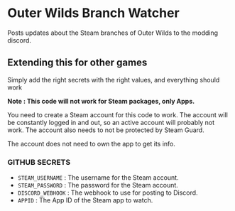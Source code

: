 # Outer Wilds Branch Watcher
Posts updates about the Steam branches of Outer Wilds to the modding discord.

## Extending this for other games

Simply add the right secrets with the right values, and everything should work 

**Note : This code will not work for Steam packages, only Apps.**

You need to create a Steam account for this code to work. The account will be constantly logged in and out, so an active account will probably not work. The account also needs to not be protected by Steam Guard.

The account does not need to own the app to get its info.

### GITHUB SECRETS
- `STEAM_USERNAME` : The username for the Steam account.
- `STEAM_PASSWORD` : The password for the Steam account.
- `DISCORD_WEBHOOK` : The webhook to use for posting to Discord.
- `APPID` : The App ID of the Steam app to watch.
